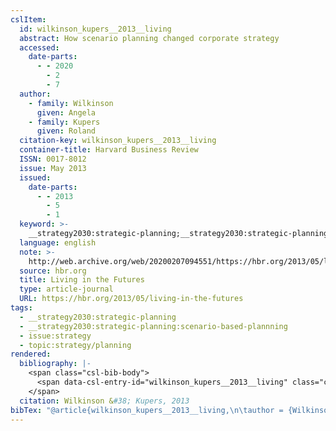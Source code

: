 ```yaml
---
cslItem:
  id: wilkinson_kupers__2013__living
  abstract: How scenario planning changed corporate strategy
  accessed:
    date-parts:
      - - 2020
        - 2
        - 7
  author:
    - family: Wilkinson
      given: Angela
    - family: Kupers
      given: Roland
  citation-key: wilkinson_kupers__2013__living
  container-title: Harvard Business Review
  ISSN: 0017-8012
  issue: May 2013
  issued:
    date-parts:
      - - 2013
        - 5
        - 1
  keyword: >-
    __strategy2030:strategic-planning;__strategy2030:strategic-planning:scenario-based-plannning;collection::strategy::planning
  language: english
  note: >-
    http://web.archive.org/web/20200207094551/https://hbr.org/2013/05/living-in-the-futures
  source: hbr.org
  title: Living in the Futures
  type: article-journal
  URL: https://hbr.org/2013/05/living-in-the-futures
tags:
  - __strategy2030:strategic-planning
  - __strategy2030:strategic-planning:scenario-based-plannning
  - issue:strategy
  - topic:strategy/planning
rendered:
  bibliography: |-
    <span class="csl-bib-body">
      <span data-csl-entry-id="wilkinson_kupers__2013__living" class="csl-entry">Wilkinson, A., &#38; Kupers, R. 2013. Living in the Futures. <i>Harvard Business Review</i>, <i>May 2013</i>. <a href='https://hbr.org/2013/05/living-in-the-futures'>https://hbr.org/2013/05/living-in-the-futures</a></span>
    </span>
  citation: Wilkinson &#38; Kupers, 2013
bibTex: "@article{wilkinson_kupers__2013__living,\n\tauthor = {Wilkinson, Angela and Kupers, Roland},\n\tjournal = {Harvard Business Review},\n\tnumber = {May 2013},\n\tyear = {2013},\n\tmonth = {may 1},\n\tnote = {http://web.archive.org/web/20200207094551/https://hbr.org/2013/05/living-in-the-futures},\n\ttitle = {Living in the {Futures}},\n\thowpublished = {https://hbr.org/2013/05/living-in-the-futures},\n}\n\n"
---
```

